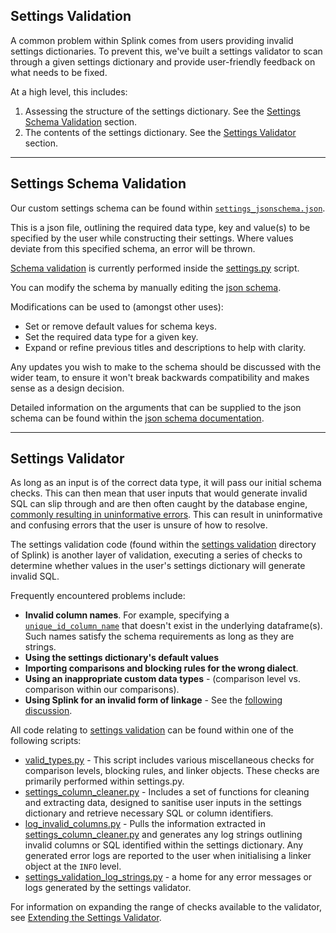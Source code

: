 ## Settings Validation

A common problem within Splink comes from users providing invalid settings dictionaries. To prevent this, we've built a settings validator to scan through a given settings dictionary and provide user-friendly feedback on what needs to be fixed.

At a high level, this includes:

1. Assessing the structure of the settings dictionary. See the [Settings Schema Validation](#settings-schema-validation) section.
2. The contents of the settings dictionary. See the [Settings Validator](#settings-validator) section.

<hr>

## Settings Schema Validation

Our custom settings schema can be found within [`settings_jsonschema.json`](https://github.com/moj-analytical-services/splink/blob/master/splink/files/settings_jsonschema.json).

This is a json file, outlining the required data type, key and value(s) to be specified by the user while constructing their settings. Where values deviate from this specified schema, an error will be thrown.

[Schema validation](https://github.com/moj-analytical-services/splink/blob/master/splink/validate_jsonschema.py) is currently performed inside the [settings.py](https://github.com/moj-analytical-services/splink/blob/master/splink/settings.py#L44C17-L44C17) script.

You can modify the schema by manually editing the [json schema](https://github.com/moj-analytical-services/splink/blob/master/splink/files/settings_jsonschema.json).

Modifications can be used to (amongst other uses):

- Set or remove default values for schema keys.
- Set the required data type for a given key.
- Expand or refine previous titles and descriptions to help with clarity.

Any updates you wish to make to the schema should be discussed with the wider team, to ensure it won't break backwards compatibility and makes sense as a design decision.

Detailed information on the arguments that can be supplied to the json schema can be found within the [json schema documentation](https://json-schema.org/learn/getting-started-step-by-step).

<hr>

## Settings Validator

As long as an input is of the correct data type, it will pass our initial schema checks. This can then mean that user inputs that would generate invalid SQL can slip through and are then often caught by the database engine, [commonly resulting in uninformative errors](https://github.com/moj-analytical-services/splink/issues/1362). This can result in uninformative and confusing errors that the user is unsure of how to resolve.

The settings validation code (found within the [settings validation](https://github.com/moj-analytical-services/splink/tree/master/splink/settings_validation) directory of Splink) is another layer of validation, executing a series of checks to determine whether values in the user's settings dictionary will generate invalid SQL.

Frequently encountered problems include:

- **Invalid column names**. For example, specifying a [`unique_id_column_name`](https://github.com/moj-analytical-services/splink/blob/settings_validation_docs/splink/files/settings_jsonschema.json#L61) that doesn't exist in the underlying dataframe(s). Such names satisfy the schema requirements as long as they are strings.
- **Using the settings dictionary's default values**
- **Importing comparisons and blocking rules for the wrong dialect**.
- **Using an inappropriate custom data types** - (comparison level vs. comparison within our comparisons).
- **Using Splink for an invalid form of linkage** - See the [following discussion](https://github.com/moj-analytical-services/splink/issues/1362).


All code relating to [settings validation](https://github.com/moj-analytical-services/splink/tree/32e66db1c8c0bed54682daf9a6fea8ef4ed79ab4/splink/settings_validation) can be found within one of the following scripts:

- [valid_types.py](https://github.com/moj-analytical-services/splink/blob/master/splink/settings_validation/valid_types.py) - This script includes various miscellaneous checks for comparison levels, blocking rules, and linker objects. These checks are primarily performed within settings.py.
- [settings_column_cleaner.py](https://github.com/moj-analytical-services/splink/blob/master/splink/settings_validation/settings_column_cleaner.py) - Includes a set of functions for cleaning and extracting data, designed to sanitise user inputs in the settings dictionary and retrieve necessary SQL or column identifiers.
- [log_invalid_columns.py](https://github.com/moj-analytical-services/splink/blob/master/splink/settings_validation/log_invalid_columns.py) - Pulls the information extracted in [settings_column_cleaner.py](https://github.com/moj-analytical-services/splink/blob/master/splink/settings_validation/settings_column_cleaner.py) and generates any log strings outlining invalid columns or SQL identified within the settings dictionary. Any generated error logs are reported to the user when initialising a linker object at the `INFO` level.
- [settings_validation_log_strings.py](https://github.com/moj-analytical-services/splink/blob/master/splink/settings_validation/settings_validation_log_strings.py) - a home for any error messages or logs generated by the settings validator.

For information on expanding the range of checks available to the validator, see [Extending the Settings Validator](./extending_settings_validator.md).
